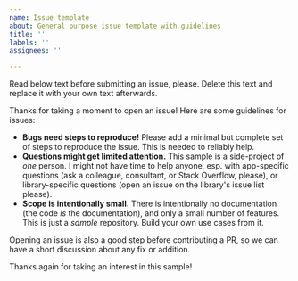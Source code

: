 ```yaml
---
name: Issue template
about: General purpose issue template with guidelines
title: ''
labels: ''
assignees: ''

---
```


Read below text before submitting an issue, please.
Delete this text and replace it with your own text afterwards.

Thanks for taking a moment to open an issue!
Here are some guidelines for issues:

- **Bugs need steps to reproduce!** Please add a minimal but complete set of steps to reproduce the issue. This is needed to reliably help.
- **Questions might get limited attention.** This sample is a side-project of _one_ person. I might not have time to help anyone, esp. with app-specific questions (ask a colleague, consultant, or Stack Overflow, please), or library-specific questions (open an issue on the library's issue list please).
- **Scope is intentionally small.** There is intentionally no documentation (the code _is_ the documentation), and only a small number of features. This is just a _sample_ repository. Build your own use cases from it.

Opening an issue is also a good step before contributing a PR, so we can have a short discussion about any fix or addition.

Thanks again for taking an interest in this sample!
